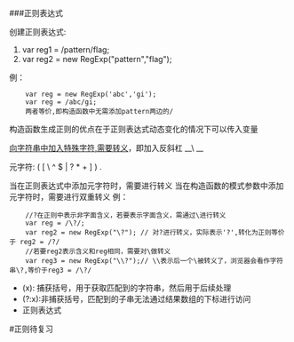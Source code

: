 ###正则表达式

创建正则表达式:

1. var reg1 = /pattern/flag;
2. var reg2 = new RegExp("pattern","flag");

例：

        var reg = new RegExp('abc','gi');  
        var reg = /abc/gi;
        两者等价,即构造函数中无需添加pattern两边的/

构造函数生成正则的优点在于正则表达式动态变化的情况下可以传入变量

[向字符串中加入特殊字符,需要转义](http://www.w3school.com.cn/js/js_special_characters.asp)，即加入反斜杠 __\ __

元字符: ( [ \ ^ $ | ? * + ] ) . 

当在正则表达式中添加元字符时，需要进行转义
当在构造函数的模式参数中添加元字符时，需要进行双重转义
例：
    
        //?在正则中表示非字面含义，若要表示字面含义，需通过\进行转义
        var reg = /\?/;  
        var reg2 = new RegExp("\?"); // 对?进行转义，实际表示'?',转化为正则等价于 reg2 = /?/      
        //若要reg2表示含义和reg相同，需要对\做转义
        var reg3 = new RegExp("\\?");// \\表示后一个\被转义了，浏览器会看作字符串\?,等价于reg3 = /\?/ 



- (x): 捕获括号，用于获取匹配到的字符串，然后用于后续处理
- (?:x):非捕获括号，匹配到的子串无法通过结果数组的下标进行访问
- 正则表达式

#正则待复习

    
